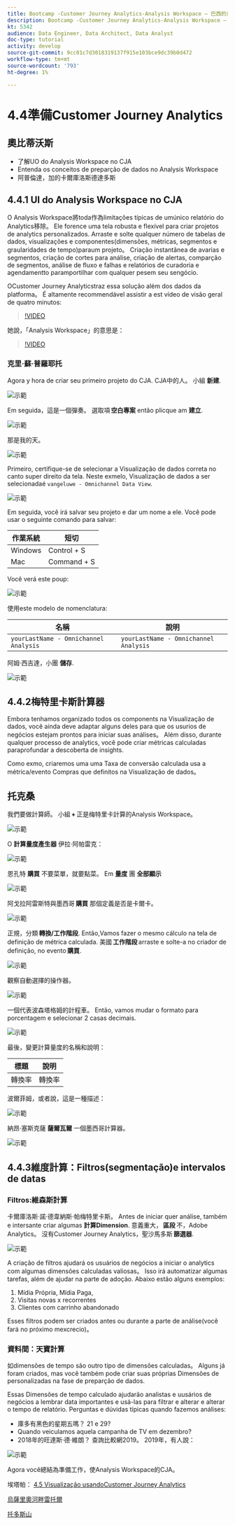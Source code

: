 ```yaml
---
title: Bootcamp -Customer Journey Analytics-Analysis Workspace — 巴西的資料準備
description: Bootcamp -Customer Journey Analytics-Analysis Workspace — 巴西的資料準備
kt: 5342
audience: Data Engineer, Data Architect, Data Analyst
doc-type: tutorial
activity: develop
source-git-commit: 9cc01c7d3018319137f915e103bce9dc39b0d472
workflow-type: tm+mt
source-wordcount: '793'
ht-degree: 1%

---
```


# 4.4準備Customer Journey Analytics

## 奧比蒂沃斯

- 了解UO do Analysis Workspace no CJA
- Entenda os conceitos de preparção de dados no Analysis Workspace
- 阿普倫達，加的卡爾庫洛斯德達多斯

## 4.4.1 UI do Analysis Workspace no CJA

O Analysis Workspace將toda作為limitações típicas de umúnico relatório do Analytics移除。 Ele forence uma tela robusta e flexível para criar projetos de analytics personalizados. Arraste e solte qualquer número de tabelas de dados, visualizações e componentes(dimensões, métricas, segmentos e graularidades de tempo)paraum projeto。 Criação instantânea de avarias e segmentos, criação de cortes para análise, criação de alertas, comparção de segmentos, análise de fluxo e falhas e relatórios de curadoria e agendamentto paramportilhar com qualquer pesem seu sengócio.

OCustomer Journey Analyticstraz essa solução além dos dados da platforma。 É altamente recommendável assistir a est vídeo de visão geral de quatro minutos:

>[!VIDEO](https://video.tv.adobe.com/v/35109?quality=12&learn=on)

她說，「Analysis Workspace」的意思是：

>[!VIDEO](https://video.tv.adobe.com/v/26266?quality=12&learn=on)

### 克里·蘇·普羅耶托

Agora y hora de criar seu primeiro projeto do CJA. CJA中的人。 小組 **新建**.

![示範](./images/prmenu.png)

Em seguida，這是一個彈奏。 選取項 **空白專案** então plicque am **建立**.

![示範](./images/prmenu1.png)

那是我的天。

![示範](./images/premptyprojects.png)

Primeiro, certifique-se de selecionar a Visualização de dados correta no canto super direito da tela. Neste exmelo, Visualização de dados a ser selecionadaé `vangeluwe - Omnichannel Data View`.

![示範](./images/prdv.png)

Em seguida, você irá salvar seu projeto e dar um nome a ele. Você pode usar o seguinte comando para salvar:

| 作業系統 | 短切 |
| ----------------- |-------------| 
| Windows | Control + S |
| Mac | Command + S |

Você verá este poup:

![示範](./images/prsave.png)

使用este modelo de nomenclatura:

| 名稱 | 說明 |
| ----------------- |-------------| 
| `yourLastName - Omnichannel Analysis` | `yourLastName - Omnichannel Analysis` |

阿姆·西吉達，小團 **儲存**.

![示範](./images/prsave2.png)

## 4.4.2梅特里卡斯計算器

Embora tenhamos organizado todos os components na Visualização de dados, você ainda deve adaptar alguns deles para que os usurios de negócios estejam prontos para iniciar suas análises。 Além disso, durante qualquer processo de analytics, você pode criar métricas calculadas paraprofundar a descoberta de insights.

Como exmo, criaremos uma uma Taxa de conversão calculada usa a métrica/evento Compras que definitos na Visualização de dados。

## 托克桑

我們要做計算師。 小組 **+** 正是梅特里卡計算的Analysis Workspace。

![示範](./images/pradd.png)

O **計算量度產生器** 伊拉·阿帕雷克：

![示範](./images/prbuilder.png)

恩孔特 **購買** 不要菜單，就要點菜。 Em **量度** 團 **全部顯示**

![示範](./images/calcbuildercr1.png)

阿戈拉阿雷斯特與墨西哥 **購買** 那個定義是否是卡爾卡。

![示範](./images/calcbuildercr2.png)

正規，分類 **轉換/工作階段**. Então,Vamos fazer o mesmo cálculo na tela de definição de métrica calculada. 美國 **工作階段** arraste e solte-a no criador de definição, no evento **購買**.

![示範](./images/calcbuildercr3.png)

觀察自動選擇的操作器。

![示範](./images/calcbuildercr4.png)

一個代表波森塔格姆的計程車。 Então, vamos mudar o formato para porcentagem e selecionar 2 casas decimais.

![示範](./images/calcbuildercr5.png)

最後，變更計算量度的名稱和說明：

| 標題 | 說明 |
| ----------------- |-------------| 
| 轉換率 | 轉換率 |

波爾菲姆，或者說，這是一種描述：

![示範](./images/calcbuildercr6.png)

納昂·塞斯克薩 **薩爾瓦爾** 一個墨西哥計算器。

![示範](./images/pr9.png)

## 4.4.3維度計算：Filtros(segmentação)e intervalos de datas

### Filtros:維森斯計算

卡爾庫洛斯·諾·德韋納斯·帕梅特里卡斯。 Antes de iniciar quer análise, também e intersante criar algumas **計算Dimension**. 意義重大， **區段** 不，Adobe Analytics。 沒有Customer Journey Analytics，聖沙馬多斯 **篩選器**.

![示範](./images/prfilters.png)

A criação de filtros ajudará os usuários de negócios a iniciar o analytics com algumas dimensões calculadas valiosas。 Isso irá automatizar algumas tarefas, além de ajudar na parte de adoção. Abaixo estão alguns exemplos:

1. Mídia Própria, Mídia Paga,
2. Visitas novas x recorrentes
3. Clientes com carrinho abandonado

Esses filtros podem ser criados antes ou durante a parte de análise(você fará no próximo mexcrecio)。

### 資料間：天寶計算

如dimensões de tempo são outro tipo de dimensões calculadas。 Alguns já foram criados, mas você também pode criar suas próprias Dimensões de personalizadas na fase de preparção de dados.

Essas Dimensões de tempo calculado ajudarão analistas e uusários de negócios a lembrar data importantes e usá-las para filtrar e alterar e alterar o tempo de relatório. Perguntas e dúvidas típicas quando fazemos análises:

- 庫多有黑色的星期五嗎？ 21 e 29?
- Quando veiculamos aquela campanha de TV em dezembro?
- 2018年的旺達斯·德·維朗？ 查詢比較網2019。 2019年，有人說：

![示範](./images/timedimensions.png)

Agora você總結為準備工作，使Analysis Workspace的CJA。

埃塔帕： [4.5 Visualização usandoCustomer Journey Analytics](./ex5.md)

[烏薩里奧河畔雷托爾](./uc4.md)

[托多斯山](./../../overview.md)
